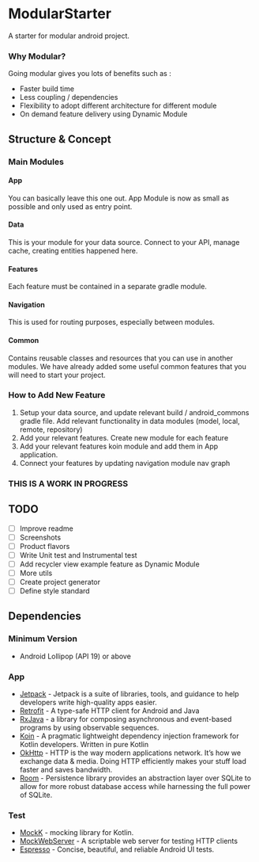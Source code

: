 # ModularStarter

A starter for modular android project.

### Why Modular? 
Going modular gives you lots of benefits such as :
- Faster build time
- Less coupling / dependencies
- Flexibility to adopt different architecture for different module
- On demand feature delivery using Dynamic Module 

## Structure & Concept

### Main Modules
#### App
You can basically leave this one out. App Module is now as small as possible and only used as entry point.
#### Data
This is your module for your data source. Connect to your API, manage cache, creating entities happened here.
#### Features
Each feature must be contained in a separate gradle module.
#### Navigation
This is used for routing purposes, especially between modules.
#### Common
Contains reusable classes and resources that you can use in another modules. We have already added some useful common features that you will need to start your project.


### How to Add New Feature
1. Setup your data source, and update relevant build / android_commons gradle file. Add relevant functionality in data modules (model, local, remote, repository)
2. Add your relevant features. Create new module for each feature
4. Add your relevant features koin module and add them in App application.
3. Connect your features by updating navigation module nav graph


### THIS IS A WORK IN PROGRESS

## TODO
- [ ] Improve readme
- [ ] Screenshots
- [ ] Product flavors
- [ ] Write Unit test and Instrumental test
- [ ] Add recycler view example feature as Dynamic Module
- [ ] More utils
- [ ] Create project generator
- [ ] Define style standard

## Dependencies

### Minimum Version
* Android Lollipop (API 19) or above

### App
* [Jetpack](https://developer.android.com/jetpack/?gclid=CjwKCAjwtajrBRBVEiwA8w2Q8E7yXdD2mDo40oB3ZFEMv7CkG_5_yG8fogXFI6C2fYIIVHbK0KOiExoCiTIQAvD_BwE) - Jetpack is a suite of libraries, tools, and guidance to help developers write high-quality apps easier.
* [Retrofit](https://github.com/square/retrofit) - A type-safe HTTP client for Android and Java
* [RxJava](https://github.com/ReactiveX/RxJava) - a library for composing asynchronous and event-based programs by using observable sequences.
* [Koin](https://insert-koin.io/) - A pragmatic lightweight dependency injection framework for Kotlin developers. Written in pure Kotlin
* [OkHttp](https://github.com/square/okhttp/) - HTTP is the way modern applications network. It’s how we exchange data & media. Doing HTTP efficiently makes your stuff load faster and saves bandwidth.
* [Room](https://https://developer.android.com/training/data-storage/room) - Persistence library provides an abstraction layer over SQLite to allow for more robust database access while harnessing the full power of SQLite.

### Test
* [MockK](https://mockk.io/) - mocking library for Kotlin.
* [MockWebServer](https://github.com/square/okhttp/tree/master/mockwebserver) - A scriptable web server for testing HTTP clients
* [Espresso](https://developer.android.com/training/testing/espresso?authuser=2) - Concise, beautiful, and reliable Android UI tests.
